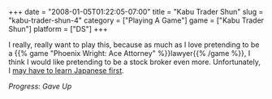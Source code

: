 +++
date = "2008-01-05T01:22:05-07:00"
title = "Kabu Trader Shun"
slug = "kabu-trader-shun-4"
category = ["Playing A Game"]
game = ["Kabu Trader Shun"]
platform = ["DS"]
+++

I really, really want to play this, because as much as I love pretending to be a {{% game "Phoenix Wright: Ace Attorney" %}}lawyer{{% /game %}}, I think I would like pretending to be a stock broker even more.  Unfortunately, I <a href="http://www.capcom.com/BBS/showpost.php?p=353314&postcount=6">may have to learn Japanese first</a>.

<i>Progress: Gave Up</i>